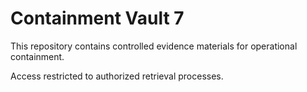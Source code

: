 # Containment Vault 7

This repository contains controlled evidence materials for operational containment.

Access restricted to authorized retrieval processes.
